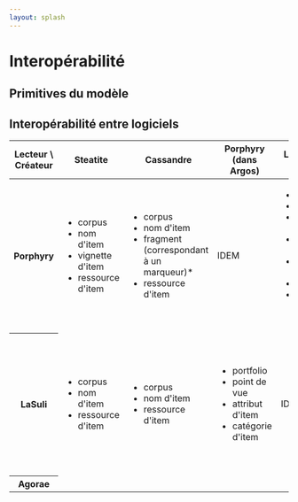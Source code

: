 ```yaml
---
layout: splash
---
```


# Interopérabilité

## Primitives du modèle

## Interopérabilité entre logiciels

<table>

<thead>
<th>Lecteur \ Créateur</th>
<th>Steatite</th>
<th>Cassandre</th>
<th>Porphyry (dans Argos)</th>
<th>LaSuli (dans Argos)</th>
<th>Agorae (dans Argos)</th>
</thead>
<tbody>
 
<tr>
<th>Porphyry</th>

<td><ul>
<li>corpus</li>
<li>nom d'item</li>
<li>vignette d'item</li>
<li>ressource d'item</li>
</ul></td>

<td><ul>
<li>corpus</li>
<li>nom d'item</li>
<li>fragment (correspondant à un marqueur)*</li>
<li>ressource d'item</li>
</ul></td>

<td>IDEM</td>

<td><ul>
<li>portfolio</li>
<li>corpus</li>
<li>point de vue</li>
<li>attribut d'item</li>
<li>catégorie d'item</li>
<li>fragment*</li>
<li>catégorie de fragment*</li>
</ul></td>

<td><ul>
<li>portfolio</li>
<li>corpus</li>
<li>point de vue</li>
<li>attribut d'item (dont vignette et ressource)</li>
<li>catégorie d'item</li>
</ul></td>

</tr>
<tr>
<th>LaSuli</th>
 
<td><ul>
<li>corpus</li>
<li>nom d'item</li>
<li>ressource d'item</li>
</ul></td>

<td><ul>
<li>corpus</li>
<li>nom d'item</li>
<li>ressource d'item</li>
</ul></td>

<td><ul>
<li>portfolio</li>
<li>point de vue</li>
<li>attribut d'item</li>
<li>catégorie d'item</li>
</ul></td>

<td>IDEM</td>

<td><ul>
<li>portfolio</li>
<li>corpus</li>
<li>point de vue</li>
<li>attribut d'item (dont vignette et ressource)</li>
<li>catégorie d'item</li>
</ul></td> 

</tr>
<tr>
<th>Agorae</th>
<td></td>
<td></td>
<td></td>
<td></td>
<td></td>
</tr>
</tbody>
</table>
